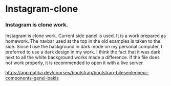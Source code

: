 # Instagram-clone
<h3>Instagram is clone work.</h3>


Instagram is clone work. Current side panel is used. It is a work prepared as homework. The navbar used at the top in the old examples is taken to the side. Since I use the background in dark mode on my personal computer, I preferred to use a dark design in my work. I think the fact that it was dark next to all the white background works made a difference. If the file does not work properly, it is recommended to open it with a live server.

https://app.patika.dev/courses/bootstrap/bootstrap-bilesenlerineui-components-genel-bakis
